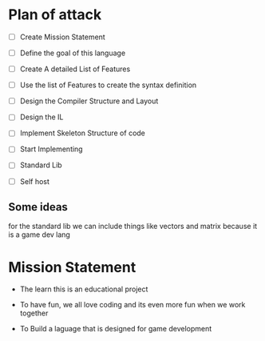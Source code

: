 # Plan of attack

- [ ] Create Mission Statement

- [ ] Define the goal of this language

- [ ] Create A detailed List of Features

- [ ] Use the list of Features to create the syntax definition

- [ ] Design the Compiler Structure and Layout

- [ ] Design the IL

- [ ] Implement Skeleton Structure of code

- [ ] Start Implementing

- [ ] Standard Lib

- [ ] Self host

## Some ideas

for the standard lib we can include things like vectors and matrix because it is a game dev lang

# Mission Statement

- The learn this is an educational project

- To have fun, we all love coding and its even more fun when we work together

- To Build a laguage that is designed for game development

